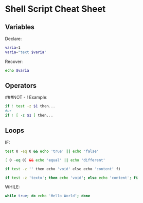 # Shell Script Cheat Sheet

## Variables

Declare:
```sh
varia=1
varia="text $varia"
```

Recover:
```sh
echo $varia
```

## Operators

###NOT - !
Example:
```sh
if ! test -z $1 then...
#or
if ! [ -z $1 ] then...
```

## Loops

IF:
```sh
test 0 -eq 0 && echo 'true' || echo 'false'
```

```sh
[ 0 -eq 0] && echo 'equal' || echo 'different'
```

```sh
if test -z '' then echo 'void' else echo 'content' fi
```

```sh
if test -z 'texto'; then echo 'void'; else echo 'content'; fi
```


WHILE:
```sh
while true; do echo 'Hello World'; done
```

